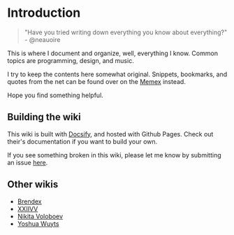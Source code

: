 # Introduction
> "Have you tried writing down everything you know about everything?" - @neauoire

This is where I document and organize, well, everything I know. Common topics are programming, design, and music.

I try to keep the contents here somewhat original. Snippets, bookmarks, and quotes from the net can be found over on the [Memex](https://memex.changbai.li/) instead.

Hope you find something helpful.

## Building the wiki

This wiki is built with [Docsify](https://docsify.js.org), and hosted with Github Pages. Check out their's documentation if you want to build your own.

If you see something broken in this wiki, please let me know by submitting an issue [here](http://github.com/dotcli/knowledge/issues).

## Other wikis

* [Brendex](https://ltkmn.gitbook.io/brendex/)
* [XXIIVV](https://wiki.xxiivv.com/)
* [Nikita Voloboev](https://wiki.nikitavoloboev.xyz)
* [Yoshua Wuyts](https://yoshuawuyts.gitbooks.io/knowledge/)